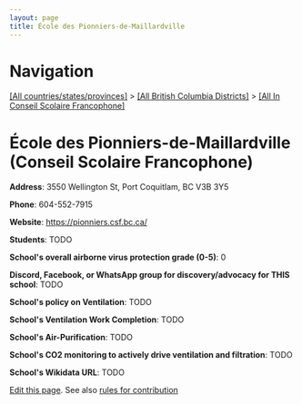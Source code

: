 ```yaml
---
layout: page
title: École des Pionniers-de-Maillardville
---
```

# Navigation

[[All countries/states/provinces]](../../..) > [[All British Columbia Districts]](../..) > [[All In Conseil Scolaire Francophone]](..)

# École des Pionniers-de-Maillardville (Conseil Scolaire Francophone)

**Address**: 3550 Wellington St, Port Coquitlam, BC V3B 3Y5

**Phone**: 604-552-7915

**Website**: <https://pionniers.csf.bc.ca/>

**Students**: TODO

**School's overall airborne virus protection grade (0-5)**: 0

**Discord, Facebook, or WhatsApp group for discovery/advocacy for THIS school**: TODO

**School's policy on Ventilation**: TODO

**School's Ventilation Work Completion**: TODO

**School's Air-Purification**: TODO

**School's CO2 monitoring to actively drive ventilation and filtration**: TODO

**School's Wikidata URL**: TODO


[Edit this page](https://github.com/ventilate-schools/BC/edit/main/./Conseil_Scolaire_Francophone/École_des_Pionniers-de-Maillardville.md). See also [rules for contribution](../../../contribution-rules/)